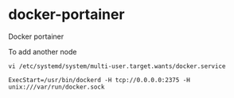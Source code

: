 # docker-portainer
Docker portainer

To add another node

    vi /etc/systemd/system/multi-user.target.wants/docker.service
    
    ExecStart=/usr/bin/dockerd -H tcp://0.0.0.0:2375 -H unix:///var/run/docker.sock
